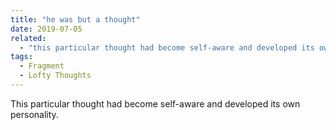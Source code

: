 ```yaml
---
title: "he was but a thought"
date: 2019-07-05
related:
  - "this particular thought had become self-aware and developed its own personality"
tags:
  - Fragment
  - Lofty Thoughts
---
```

This particular thought had become self-aware and developed its own personality.